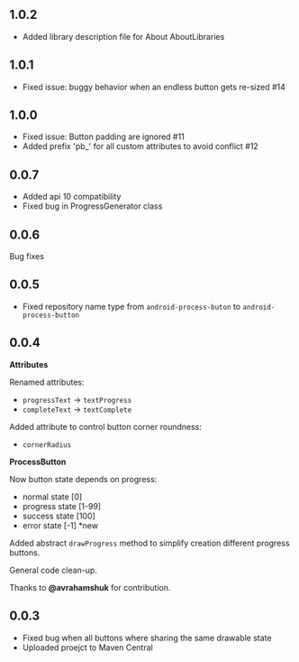 ## 1.0.2
* Added library description file for About AboutLibraries

## 1.0.1
* Fixed issue: buggy behavior when an endless button gets re-sized #14

## 1.0.0
* Fixed issue: Button padding are ignored #11
* Added prefix 'pb_' for all custom attributes to avoid conflict #12

## 0.0.7
* Added api 10 compatibility
* Fixed bug in ProgressGenerator class

## 0.0.6
Bug fixes

## 0.0.5
* Fixed repository name type from `android-process-buton` to `android-process-button`

## 0.0.4
**Attributes**

Renamed attributes:

 * `progressText` -> `textProgress`
 * `completeText` -> `textComplete`

Added attribute to control button corner roundness:

* `cornerRadius`


**ProcessButton**

Now button state depends on progress:

* normal state [0]
* progress state [1-99]
* success state [100]
* error state [-1] *new

Added abstract `drawProgress` method to simplify creation different progress buttons.

General code clean-up.

Thanks to **@avrahamshuk** for contribution.

## 0.0.3

* Fixed bug when all buttons where sharing the same drawable state
* Uploaded proejct to Maven Central
